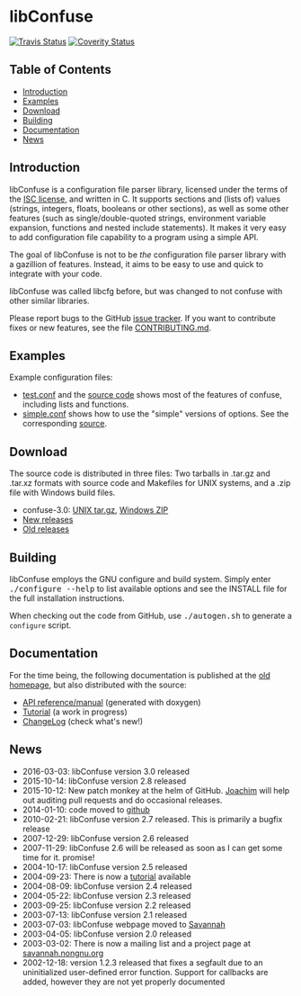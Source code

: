 libConfuse
==========
[![Travis Status][]][Travis] [![Coverity Status][]][Coverity Scan]

Table of Contents
-----------------

* [Introduction](#introduction)
* [Examples](#examples)
* [Download](#download)
* [Building](#building)
* [Documentation](#documentation)
* [News](#news)


Introduction
------------

libConfuse is a configuration file parser library, licensed under the
terms of the [ISC license][1], and written in C.  It supports sections
and (lists of) values (strings, integers, floats, booleans or other
sections), as well as some other features (such as single/double-quoted
strings, environment variable expansion, functions and nested include
statements).  It makes it very easy to add configuration file capability
to a program using a simple API.

The goal of libConfuse is not to be _the_ configuration file parser
library with a gazillion of features.  Instead, it aims to be easy to
use and quick to integrate with your code.

libConfuse was called libcfg before, but was changed to not confuse with
other similar libraries.

Please report bugs to the GitHub [issue tracker][2].  If you want to
contribute fixes or new features, see the file
[CONTRIBUTING.md](CONTRIBUTING.md).


Examples
--------

Example configuration files:

* [test.conf](examples/test.conf) and the
  [source code](examples/cfgtest.c) shows most of the
  features of confuse, including lists and functions.
* [simple.conf](examples/simple.conf) shows how to use the
  "simple" versions of options. See the corresponding
  [source](examples/simple.c).


Download
--------

The source code is distributed in three files: Two tarballs in .tar.gz
and .tar.xz formats with source code and Makefiles for UNIX systems, and
a .zip file with Windows build files.

* confuse-3.0:
  [UNIX tar.gz](https://github.com/martinh/libconfuse/releases/download/v3.0/confuse-3.0.tar.gz),
  [Windows ZIP](https://github.com/martinh/libconfuse/releases/download/v3.0/confuse-3.0.zip)
* [New releases](https://github.com/martinh/libconfuse/releases)
* [Old releases](http://savannah.nongnu.org/download/confuse/)


Building
--------

libConfuse employs the GNU configure and build system.  Simply enter
<kbd>./configure --help</kbd> to list available options and see the
INSTALL file for the full installation instructions.

When checking out the code from GitHub, use <kbd>./autogen.sh</kbd> to
generate a `configure` script.


Documentation
-------------

For the time being, the following documentation is published at the
[old homepage](http://www.nongnu.org/confuse/), but also distributed
with the source:

* [API reference/manual](http://www.nongnu.org/confuse/manual/) (generated with doxygen)
* [Tutorial](http://www.nongnu.org/confuse/tutorial-html/) (a work in progress)
* [ChangeLog](ChangeLog.md) (check what's new!)


News
----

* 2016-03-03: libConfuse version 3.0 released
* 2015-10-14: libConfuse version 2.8 released
* 2015-10-12: New patch monkey at the helm of GitHub.
  [Joachim](https://github.com/troglobit) will help out auditing pull
  requests and do occasional releases.
* 2014-01-10: code moved to
  [github](https://github.com/martinh/libconfuse)
* 2010-02-21: libConfuse version 2.7 released. This is primarily a
  bugfix release
* 2007-12-29: libConfuse version 2.6 released
* 2007-11-29: libConfuse 2.6 will be released as soon as I can get some
  time for it. promise!
* 2004-10-17: libConfuse version 2.5 released
* 2004-09-23: There is now a
  [tutorial](http://www.nongnu.org/confuse/tutorial-html/index.html)
  available
* 2004-08-09: libConfuse version 2.4 released
* 2004-05-22: libConfuse version 2.3 released
* 2003-09-25: libConfuse version 2.2 released
* 2003-07-13: libConfuse version 2.1 released
* 2003-07-03: libConfuse webpage moved to
  [Savannah](http://www.nongnu.org/confuse/)
* 2003-04-05: libConfuse version 2.0 released
* 2003-03-02: There is now a mailing list and a project page at
  [savannah.nongnu.org](http://savannah.nongnu.org/projects/confuse/)
* 2002-12-18: version 1.2.3 released that fixes a segfault due to an
  uninitialized user-defined error function. Support for callbacks are
  added, however they are not yet properly documented


[1]:                http://en.wikipedia.org/wiki/ISC_license
[2]:                https://github.com/martinh/libconfuse/issues
[Travis]:           https://travis-ci.org/troglobit/libconfuse
[Travis Status]:    https://travis-ci.org/troglobit/libconfuse.png?branch=master
[Coverity Scan]:    https://scan.coverity.com/projects/6674
[Coverity Status]:  https://scan.coverity.com/projects/6674/badge.svg

<!--
  -- Local Variables:
  -- mode: markdown
  -- End:
  -->
